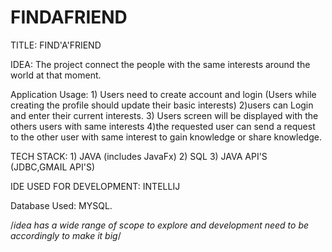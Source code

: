 # FINDAFRIEND
TITLE: FIND'A'FRIEND

IDEA: The project connect the people with the same interests around the world at that moment.

Application Usage:   1) Users need to create account and login
                     (Users while creating the profile should update their basic interests)
                     2)users can Login and enter their current interests.
                     3) Users screen will be displayed with the others users with same interests
                     4)the requested user can send a request to the other user with same interest to gain knowledge or share knowledge.
                     
TECH STACK: 1) JAVA (includes JavaFx)
            2) SQL
            3) JAVA API'S (JDBC,GMAIL API'S)
            
IDE USED FOR DEVELOPMENT: INTELLIJ 

Database Used: MYSQL.

/*idea has a wide range of scope to explore and development need to be accordingly to make it big*/

